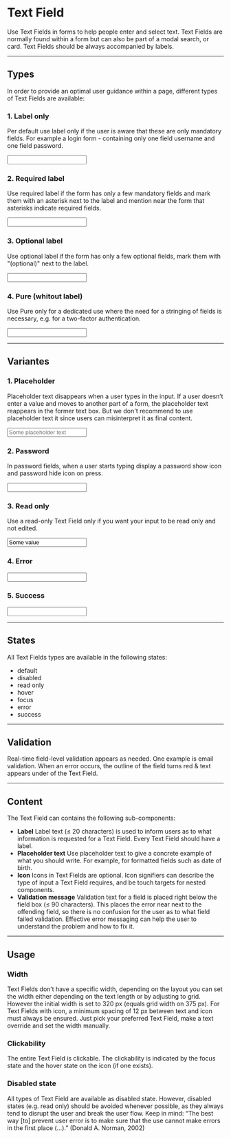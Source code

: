 # Text Field
 
Use Text Fields in forms to help people enter and select text. Text Fields are normally found within a form but can also be part of a modal search, or card. Text Fields should be always accompanied by labels.
 
---
 
## Types
 
In order to provide an optimal user guidance within a page, different types of Text Fields are 
available:
 
### 1. Label only
 
Per default use label only if the user is aware that these are only mandatory fields. For example a login form - containing only one field username and one field password.
 
<p-text-field-wrapper label="Some label"><input type="text" name="some-name"></p-text-field-wrapper>
 
### 2. Required label
 
Use required label if the form has only a few mandatory fields and mark them with an asterisk next to the label and mention near the form that asterisks indicate required fields.
 
<p-text-field-wrapper label="Some label*"><input type="text" name="some-name"></p-text-field-wrapper>
 
### 3. Optional label
 
Use optional label if the form has only a few optional fields, mark them with "(optional)" next to the label.
 
<p-text-field-wrapper label="Some label (optional)"><input type="text" name="some-name"></p-text-field-wrapper>

### 4. Pure (whitout label)
 
Use Pure only for a dedicated use where the need for a stringing of fields is necessary, e.g. for a two-factor authentication.
 
<p-text-field-wrapper label="Some label" hide-label="true"><input type="text" name="some-name"></p-text-field-wrapper>
 
---
 
## Variantes
 
### 1. Placeholder
 
Placeholder text disappears when a user types in the input. If a user doesn’t enter a value and moves to another part of a form, the placeholder text reappears in the former text box. But we don't recommend to use placeholder text it since users can misinterpret it as final content.
 
<p-text-field-wrapper label="Some label"><input type="text" name="some-name" placeholder="Some placeholder text"></p-text-field-wrapper>
 
### 2. Password
 
In password fields, when a user starts typing display a password show icon and password hide icon on press.
 
<p-text-field-wrapper label="Some label"><input type="password" name="some-name"></p-text-field-wrapper>
 
### 3. Read only
 
Use a read-only Text Field only if you want your input to be read only and not edited.
 
<p-text-field-wrapper label="Some label"><input type="text" name="some-name" value="Some value" readonly="readonly"></p-text-field-wrapper>
 
### 4. Error
 
<p-text-field-wrapper label="Some label" state="error" message="Some error validation message."><input type="text" name="some-name"></p-text-field-wrapper>
 
### 5. Success
 
<p-text-field-wrapper label="Some label" state="success" message="Some success validation message."><input type="text" name="some-name" class=""></p-text-field-wrapper>
 
---
 
## States
 
All Text Fields types are available in the following states:
 
* default 
* disabled 
* read only
* hover
* focus
* error 
* success
 
---
 
## Validation
 
Real-time field-level validation appears as needed. One example is email validation.
When an error occurs, the outline of the field turns red & text appears under of the Text Field.
 
---
 
## Content
 
The Text Field can contains the following sub-components:
 
- **Label**
Label text (≤ 20 characters) is used to inform users as to what information is requested for a Text Field. Every Text Field should have a label.
- **Placeholder text**
Use placeholder text to give a concrete example of what you should write. For example, for formatted fields such as date of birth.
- **Icon**
Icons in Text Fields are optional. Icon signifiers can describe the type of input a Text Field requires, and be touch targets for nested components.
- **Validation message**
Validation text for a field is placed right below the field box (≤ 90 characters). This places the error near next to the offending field, so there is no confusion for the user as to what field failed validation. Effective error messaging can help the user to understand the problem and how to fix it.
 
---
 
## Usage
 
### Width
 
Text Fields don’t have a specific width, depending on the layout you can set the width either depending on the text length or by adjusting to grid. However the initial width is set to 320 px (equals grid width on 375 px). For Text Fields with icon, a minimum spacing of 12 px between text and icon must always be ensured. Just pick your preferred Text Field, make a text override and set the width manually.
 
### Clickability
 
The entire Text Field is clickable. The clickability is indicated by the focus state and the hover state on the icon (if one exists).
 
### Disabled state
 
All types of Text Field are available as disabled state. However, disabled states (e.g. read only) should be avoided whenever possible, as they always tend to disrupt the user and break the user flow. Keep in mind: “The best way [to] prevent user error is to make sure that the use cannot make errors in the first place (…).” (Donald A. Norman, 2002)
 